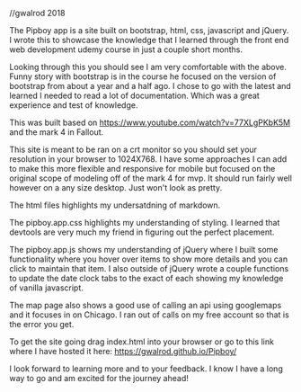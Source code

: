 //gwalrod 2018

The Pipboy app is a site built on bootstrap, html, css, javascript and jQuery. I wrote this to showcase the knowledge that I learned through the front end web development udemy course in just a couple short months.

Looking through this you should see I am very comfortable with the above. Funny story with bootstrap is in the course he focused on the version of bootstrap from about a year and a half ago. I chose to go with the latest and learned I needed to read a lot of documentation. Which was a great experience and test of knowledge.

This was built based on https://www.youtube.com/watch?v=77XLgPKbK5M and the mark 4 in Fallout.

This site is meant to be ran on a crt monitor so you should set your resolution in your browser to 1024X768. I have some approaches I can add to make this more flexible and responsive for mobile but focused on the original scope of modeling off of the mark 4 for mvp. It should run fairly well however on a any size desktop. Just won't look as pretty.

The html files highlights my undersatdning of markdown.

The pipboy.app.css highlights my understanding of styling. I learned that devtools are very much my friend in figuring out the perfect placement.

The pipboy.app.js shows my understanding of jQuery where I built some functionality where you hover over items to show more details and you can click to maintain that item. I also outside of jQuery wrote a couple functions to update the date clock tabs to the exact of each showing my knowledge of vanilla javascript.

The map page also shows a good use of calling an api using googlemaps and it focuses in on Chicago. I ran out of calls on my free account so that is the error you get.

To get the site going drag index.html into your browser or go to this link where I have hosted it here: https://gwalrod.github.io/Pipboy/

I look forward to learning more and to your feedback. I know I have a long way to go and am excited for the journey ahead!